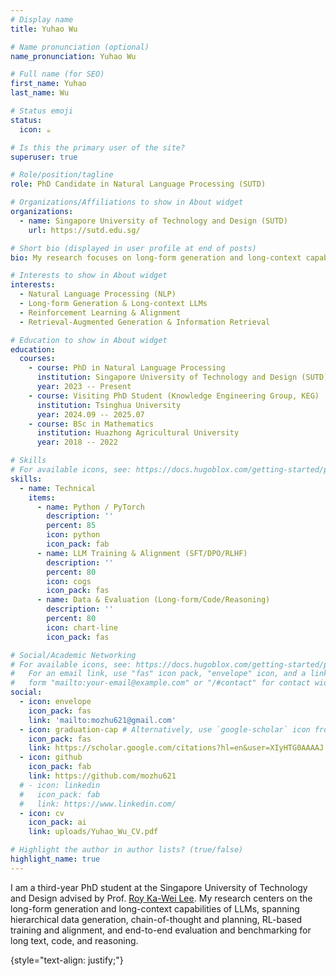 ```yaml
---
# Display name
title: Yuhao Wu

# Name pronunciation (optional)
name_pronunciation: Yuhao Wu

# Full name (for SEO)
first_name: Yuhao
last_name: Wu

# Status emoji
status:
  icon: ☕️

# Is this the primary user of the site?
superuser: true

# Role/position/tagline
role: PhD Candidate in Natural Language Processing (SUTD)

# Organizations/Affiliations to show in About widget
organizations:
  - name: Singapore University of Technology and Design (SUTD)
    url: https://sutd.edu.sg/

# Short bio (displayed in user profile at end of posts)
bio: My research focuses on long-form generation and long-context capabilities of large language models, including data generation, RL-based training and alignment, and end-to-end evaluation.

# Interests to show in About widget
interests:
  - Natural Language Processing (NLP)
  - Long-form Generation & Long-context LLMs
  - Reinforcement Learning & Alignment
  - Retrieval-Augmented Generation & Information Retrieval

# Education to show in About widget
education:
  courses:
    - course: PhD in Natural Language Processing
      institution: Singapore University of Technology and Design (SUTD)
      year: 2023 -- Present
    - course: Visiting PhD Student (Knowledge Engineering Group, KEG)
      institution: Tsinghua University
      year: 2024.09 -- 2025.07
    - course: BSc in Mathematics
      institution: Huazhong Agricultural University
      year: 2018 -- 2022

# Skills
# For available icons, see: https://docs.hugoblox.com/getting-started/page-builder/#icons
skills:
  - name: Technical
    items:
      - name: Python / PyTorch
        description: ''
        percent: 85
        icon: python
        icon_pack: fab
      - name: LLM Training & Alignment (SFT/DPO/RLHF)
        description: ''
        percent: 80
        icon: cogs
        icon_pack: fas
      - name: Data & Evaluation (Long-form/Code/Reasoning)
        description: ''
        percent: 80
        icon: chart-line
        icon_pack: fas

# Social/Academic Networking
# For available icons, see: https://docs.hugoblox.com/getting-started/page-builder/#icons
#   For an email link, use "fas" icon pack, "envelope" icon, and a link in the
#   form "mailto:your-email@example.com" or "/#contact" for contact widget.
social:
  - icon: envelope
    icon_pack: fas
    link: 'mailto:mozhu621@gmail.com'
  - icon: graduation-cap # Alternatively, use `google-scholar` icon from `ai` icon pack
    icon_pack: fas
    link: https://scholar.google.com/citations?hl=en&user=XIyHTG0AAAAJ
  - icon: github
    icon_pack: fab
    link: https://github.com/mozhu621
  # - icon: linkedin
  #   icon_pack: fab
  #   link: https://www.linkedin.com/
  - icon: cv
    icon_pack: ai
    link: uploads/Yuhao_Wu_CV.pdf

# Highlight the author in author lists? (true/false)
highlight_name: true
---
```


I am a third-year PhD student at the Singapore University of Technology and Design advised by Prof. [Roy Ka-Wei Lee](https://info.roylee.sg/). My research centers on the long-form generation and long-context capabilities of LLMs, spanning hierarchical data generation, chain-of-thought and planning, RL-based training and alignment, and end-to-end evaluation and benchmarking for long text, code, and reasoning.

{style="text-align: justify;"}
